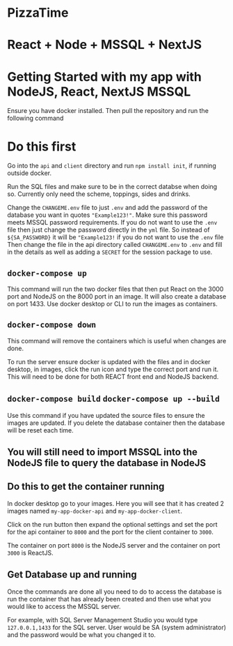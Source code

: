 # PizzaTime

# React + Node + MSSQL + NextJS

# Getting Started with my app with NodeJS, React, NextJS MSSQL

Ensure you have docker installed. Then pull the repository and run the following command

# Do this first

Go into the `api` and `client` directory and run `npm install init`, if running outside docker.

Run the SQL files and make sure to be in the correct databse when doing so. Currently only need the scheme, toppings, sides and drinks.

Change the `CHANGEME.env` file to just `.env` and add the password of the database you want in quotes `"Example123!"`. Make sure this password meets MSSQL password requirements.
If you do not want to use the `.env` file then just change the password directly in the `yml` file. So instead of `${SA_PASSWORD}` it will be `"Example123!` if you do not want to use the `.env` file
Then change the file in the api directory called `CHANGEME.env` to `.env` and fill in the details as well as adding a `SECRET` for the session package to use.

## `docker-compose up`

This command will run the two docker files that then put React on the 3000 port and NodeJS on the 8000 port in an image. It will also create a database on port 1433.
Use docker desktop or CLI to run the images as containers.

## `docker-compose down`

This command will remove the containers which is useful when changes are done.

To run the server ensure docker is updated with the files and in docker desktop, in images, click the run icon and type the correct port and run it. This will need to be done for both REACT front end and NodeJS backend.

## `docker-compose build` `docker-compose up --build`
Use this command if you have updated the source files to ensure the images are updated. If you delete the database container then the database will be reset each time.

## **You will still need to import MSSQL into the NodeJS file to query the database in NodeJS**

## Do this to get the container running

In docker desktop go to your images. Here you will see that it has created 2 images named `my-app-docker-api` and `my-app-docker-client`. 

Click on the run button then expand the optional settings and set the port for the api container to `8000` and the port for the client container to `3000`.

The container on port `8000` is the NodeJS server and the container on port `3000` is ReactJS.

## Get Database up and running

Once the commands are done all you need to do to access the database is run the container that has already been created and then use what you would like to access the MSSQL server.

For example, with SQL Server Management Studio you would type `127.0.0.1,1433` for the SQL server. User would be SA (system administrator) and the password would be what you changed it to.
